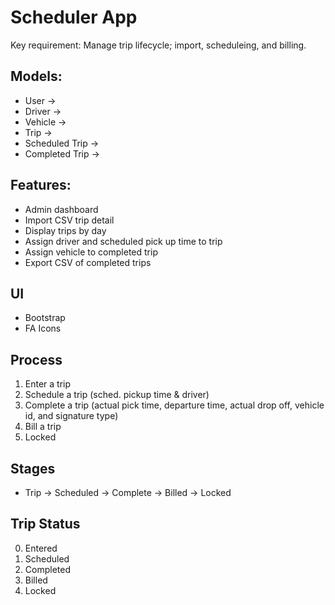 # Scheduler App

Key requirement: Manage trip lifecycle; import, scheduleing, and billing.

## Models:

- User ->
- Driver ->
- Vehicle ->
- Trip ->
- Scheduled Trip ->
- Completed Trip ->

## Features:

- Admin dashboard
- Import CSV trip detail
- Display trips by day
- Assign driver and scheduled pick up time to trip
- Assign vehicle to completed trip
- Export CSV of completed trips

## UI

- Bootstrap
- FA Icons

## Process

1. Enter a trip
2. Schedule a trip (sched. pickup time & driver)
3. Complete a trip (actual pick time, departure time, actual drop off, vehicle id, and signature type)
4. Bill a trip
5. Locked

## Stages

- Trip -> Scheduled -> Complete -> Billed -> Locked

## Trip Status

0. Entered
1. Scheduled
1. Completed
1. Billed
1. Locked
